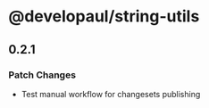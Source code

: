 # @developaul/string-utils

## 0.2.1

### Patch Changes

- Test manual workflow for changesets publishing
